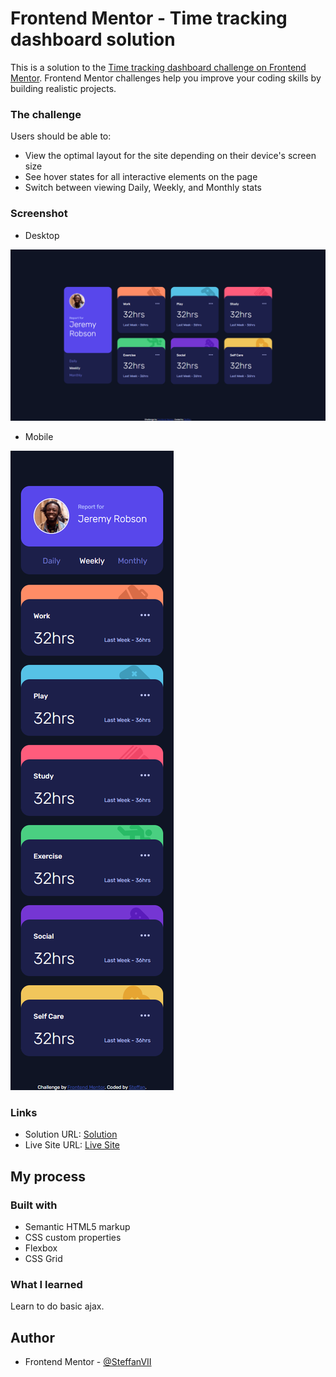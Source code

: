 # Frontend Mentor - Time tracking dashboard solution

This is a solution to the [Time tracking dashboard challenge on Frontend Mentor](https://www.frontendmentor.io/challenges/time-tracking-dashboard-UIQ7167Jw). Frontend Mentor challenges help you improve your coding skills by building realistic projects. 

### The challenge

Users should be able to:

- View the optimal layout for the site depending on their device's screen size
- See hover states for all interactive elements on the page
- Switch between viewing Daily, Weekly, and Monthly stats

### Screenshot

- Desktop

![](ss/screencapture-127-0-0-1-5500-2021-11-24-16_31_22.png)

- Mobile

![](ss/127.0.0.1_5500_(375p).png)

### Links

- Solution URL: [Solution](https://your-solution-url.com)
- Live Site URL: [Live Site](https://steffanvii.github.io/TimeTrackingDashboard_Challenge/)

## My process

### Built with

- Semantic HTML5 markup
- CSS custom properties
- Flexbox
- CSS Grid

### What I learned

Learn to do basic ajax.

## Author

- Frontend Mentor - [@SteffanVII](https://www.frontendmentor.io/profile/SteffanVII)
